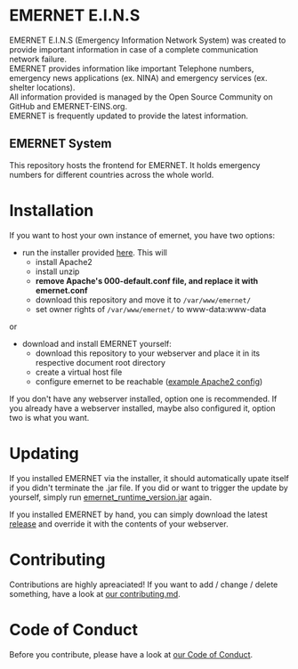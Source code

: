 # EMERNET E.I.N.S

EMERNET E.I.N.S (Emergency Information Network System) was created to provide important information in case of a complete communication network failure.<br>
EMERNET provides information like important Telephone numbers, emergency news applications (ex. NINA) and emergency services (ex. shelter locations).<br>
All information provided is managed by the Open Source Community on GitHub and EMERNET-EINS.org.<br>
EMERNET is frequently updated to provide the latest information.

## EMERNET System

This repository hosts the frontend for EMERNET. It holds emergency numbers for different countries across the whole world.

# Installation

If you want to host your own instance of emernet, you have two options:

- run the installer provided <a href="https://github.com/emernet-eins/server/releases">here</a>. This will
  - install Apache2
  - install unzip
  - **remove Apache's 000-default.conf file, and replace it with emernet.conf**
  - download this repository and move it to `/var/www/emernet/`
  - set owner rights of `/var/www/emernet/` to www-data:www-data

or

- download and install EMERNET yourself:
  - download this repository to your webserver and place it in its respective document root directory
  - create a virtual host file
  - configure emernet to be reachable (<a href="https://github.com/emernet-eins/server/blob/master/emernet.conf">example Apache2 config</a>)

If you don't have any webserver installed, option one is recommended. If you already have a webserver installed, maybe also configured it, option two is what you want.

# Updating

If you installed EMERNET via the installer, it should automatically upate itself if you didn't terminate the .jar file. If you did or want to trigger the update by yourself, simply run <a href="https://github.com/emernet-eins/server/releases/">emernet_runtime_version.jar</a> again.

If you installed EMERNET by hand, you can simply download the latest <a href="https://github.com/emernet-eins/system/releases">release</a> and override it with the contents of your webserver.

# Contributing

Contributions are highly apreaciated! If you want to add / change / delete something, have a look at <a href="https://github.com/emernet-eins/system/blob/master/CONTRIBUTING.md">our contributing.md</a>.

# Code of Conduct

Before you contribute, please have a look at <a href="https://github.com/emernet-eins/system/blob/master/CODE_OF_CONDUCT.md">our Code of Conduct</a>.
